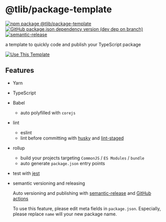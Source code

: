 # @tlib/package-template

[![npm package @tlib/package-template](https://img.shields.io/npm/v/@tlib/package-template?style=flat-square)](http://npm.im/@tlib/package-template)
[![GitHub package.json dependency version (dev dep on branch)](https://img.shields.io/github/package-json/dependency-version/tlibjs/package-template/dev/typescript?style=flat-square)]()
[![semantic-release](https://img.shields.io/badge/%20%20%F0%9F%93%A6%F0%9F%9A%80-semantic--release-e10079.svg?style=flat-square)](https://github.com/semantic-release/semantic-release)

a template to quickly code and publish your TypeScript package

[![Use This Template](https://img.shields.io/badge/use%20this%20template-blue?logo=github&logoColor=white&style=for-the-badge)](https://github.com/tlibjs/package-template/generate)

## Features

- Yarn
- TypeScript
- Babel
  - auto polyfilled with `corejs`
- lint
  - eslint
  - lint before committing with
    [husky](https://github.com/typicode/husky)
    and
    [lint-staged](https://github.com/okonet/lint-staged)
- rollup
  - build your projects targeting `CommonJS` / `ES Modules` / `bundle`
  - auto generate `package.json` entry points
- test with [jest](https://github.com/facebook/jest)
- semantic versioning and releasing

  Auto versioning and publishing with [semantic-release](https://github.com/semantic-release/semantic-release) and [GitHub actions](.github/workflows/release.yml)

  To use this feature, please edit meta fields in `package.json`. Especially, please replace `name` will your new package name.
